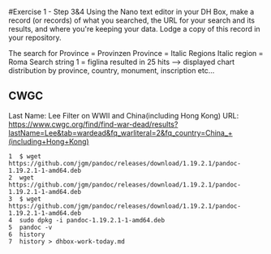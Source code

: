 #Exercise 1 - Step 3&4
Using the Nano text editor in your DH Box, make a record (or records) of what you searched, the URL for your search and its results, and where you're keeping your data.
Lodge a copy of this record in your repository.

The search for
Province = Provinzen
Province = Italic Regions
Italic region = Roma
Search string 1 = figlina
resulted in 25 hits --> displayed chart distribution by province, country, monument, inscription etc...
## CWGC
Last Name: Lee
Filter on WWII and China(including Hong Kong)
URL: https://www.cwgc.org/find/find-war-dead/results?lastName=Lee&tab=wardead&fq_warliteral=2&fq_country=China_+(including+Hong+Kong)

    1  $ wget https://github.com/jgm/pandoc/releases/download/1.19.2.1/pandoc-1.19.2.1-1-amd64.deb
    2  wget https://github.com/jgm/pandoc/releases/download/1.19.2.1/pandoc-1.19.2.1-1-amd64.deb
    3  $ wget https://github.com/jgm/pandoc/releases/download/1.19.2.1/pandoc-1.19.2.1-1-amd64.deb
    4  sudo dpkg -i pandoc-1.19.2.1-1-amd64.deb
    5  pandoc -v
    6  history
    7  history > dhbox-work-today.md
